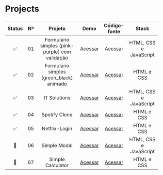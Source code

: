 # Projects

###

| Status | Nº | Projeto | Demo | Código-fonte | Stack |
| :---: | :---:  | :---:  | :---:  | :---:  | :---:     |
| ✅ | 01 | Formulário simples (pink-purple) com validação | [Acessar](https://mateusskv9.github.io/projects/01-simple_login_1-pink_purple/index.html) | [Acessar](./01-simple_login_1-pink_purple/) | HTML, CSS e JavaScript |
| ✅ | 02 | Formulário simples (green_black) animado | [Acessar](https://mateusskv9.github.io/projects/02-simple_login_2-green_black/index.html) | [Acessar](./02-simple_login_2-green_black/) | HTML e CSS |
| ✅ | 03 | IT Solutions | [Acessar](https://mateusskv9.github.io/projects/03-it-solutions/index.html) | [Acessar](./03-it-solutions/) | HTML, CSS e JavaScript |
| ✅ | 04 | Spotify Clone | [Acessar](https://mateusskv9.github.io/projects/04-spotify-clone/index.html) | [Acessar](./04-spotify-clone/) | HTML e CSS |
| ✅ | 05 | Netflix-Login | [Acessar](https://mateusskv9.github.io/projects/05-netflix-login/index.html) | [Acessar](./05-netflix-login/) | HTML e CSS |
| 🚧 | 06 | Simple Modal | [Acessar](https://mateusskv9.github.io/projects/06-simple_modal/index.html) | [Acessar](./06-simple_modal/) | HTML, CSS e JavaScript |
| 🚧 | 07 | Simple Calculator | [Acessar](https://mateusskv9.github.io/projects/07-simple_calculator/index.html) | [Acessar](./07-simple_calculator/) | HTML e CSS |